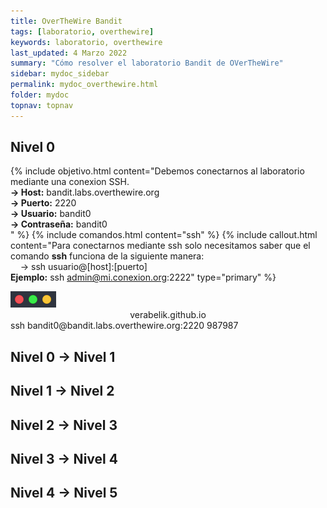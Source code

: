 ```yaml
---
title: OverTheWire Bandit
tags: [laboratorio, overthewire]
keywords: laboratorio, overthewire
last_updated: 4 Marzo 2022
summary: "Cómo resolver el laboratorio Bandit de OVerTheWire"
sidebar: mydoc_sidebar
permalink: mydoc_overthewire.html
folder: mydoc
topnav: topnav
---
```


## Nivel 0
{% include objetivo.html content="Debemos conectarnos al laboratorio mediante una conexion SSH. <br/>
**→ Host:** bandit.labs.overthewire.org<br/>
**→ Puerto:** 2220<br/>
**→ Usuario:** bandit0<br/>
**→ Contraseña:** bandit0<br/>
" %}
{% include comandos.html content="ssh" %}
{% include callout.html content="Para conectarnos mediante ssh solo necesitamos saber que el comando **ssh** funciona de la siguiente manera:<br/>&nbsp;&nbsp;&nbsp;&nbsp;→	ssh usuario@[host]:[puerto]<br/>**Ejemplo:** ssh admin@mi.conexion.org:2222" type="primary" %}
<link href="css/miEstilo.css" rel="stylesheet" type="text/css">
<div id="barra"><img src="images/terminal/botones.png" id="botones"><center id="texto_barra">verabelik.github.io</center></div>
<div id="terminal">ssh bandit0@bandit.labs.overthewire.org:2220 987987</div>

## Nivel 0 → Nivel 1
## Nivel 1 → Nivel 2
## Nivel 2 → Nivel 3
## Nivel 3 → Nivel 4
## Nivel 4 → Nivel 5